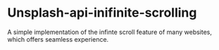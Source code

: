 # Unsplash-api-inifinite-scrolling
A simple implementation of the infinte scroll feature of many websites, which offers seamless experience.

